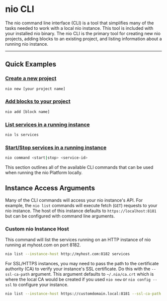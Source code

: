 # nio CLI

The nio command line interface (CLI) is a tool that simplifies many of the tasks needed to work with a local nio instance. This tool is included with your installed nio binary. The nio CLI is the primary tool for creating new nio projects, adding blocks to an existing project, and listing information about a running nio instance.

---

## Quick Examples

### [Create a new project](new.md)

```bash
nio new [your project name]
```

### [Add blocks to your project](add.md)

```bash
nio add [block name]
```

### [List services in a running instance](list.md)

```bash
nio ls services
```

### [Start/Stop services in a running instance](command.md)

```bash
nio command <start|stop> <service-id>
```
This section outlines all of the available CLI commands that can be used when running the nio Platform locally.

## Instance Access Arguments

Many of the CLI commands will access your nio instance's API. For example, the `nio list` commands will execute fetch (`GET`) requests to your nio instance. The host of this instance defaults to `https://localhost:8181` but can be configured with command line arguments.

### Custom nio Instance Host

This command will list the services running on an HTTP instance of nio running at myhost.com on port 8182.
```bash
nio list --instance-host http://myhost.com:8182 services
```

For SSL/HTTPS instances, you may need to pass the path to the certificate authority (CA) to verify your instance's SSL certificate. Do this with the `--ssl-ca-path` argument. This argument defaults to `~/.nio/ca.crt` which is where the local CA would be created if you used `nio new` or `nio config --ssl` to configure your instance.

```bash
nio list --instance-host https://customdomain.local:8181 --ssl-ca-path /private/certs/ca.pem services
```
